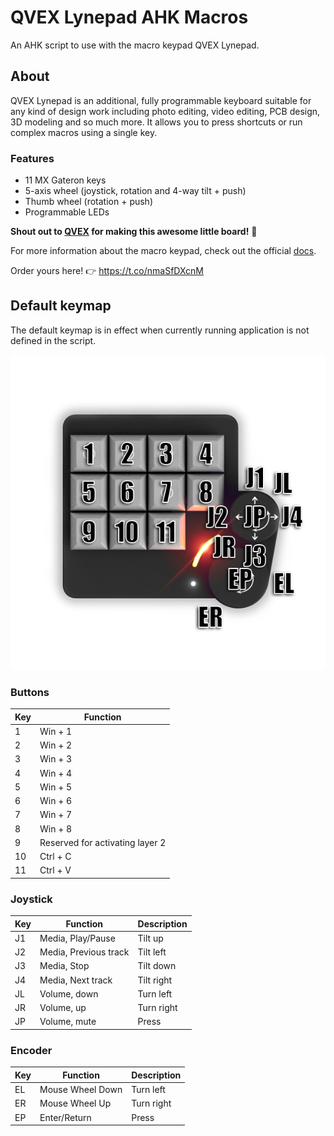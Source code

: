 # QVEX Lynepad AHK Macros
An AHK script to use with the macro keypad QVEX Lynepad. 

## About

QVEX Lynepad is an additional, fully programmable keyboard suitable for any kind of design work including photo editing, video editing, PCB design, 3D modeling and so much more. It allows you to press shortcuts or run complex macros using a single key.

### Features

- 11 MX Gateron keys
- 5-axis wheel (joystick, rotation and 4-way tilt + push)
- Thumb wheel (rotation + push)
- Programmable LEDs



**Shout out to [QVEX](https://twitter.com/qvex_tech) for making this awesome little board!** :clap:

For more information about the macro keypad, check out the official [docs](https://qvex.eu/lynepad/docs/).

Order yours here! :point_right: https://t.co/nmaSfDXcnM


## Default keymap

The default keymap is in effect when currently running application is not defined in the script.

![JOYSTICK](/img/lynepad-keylegend.png)

### Buttons
| Key | Function                        |
| --- | ------------------------------- |
| 1   | Win + 1                         |
| 2   | Win + 2                         |
| 3   | Win + 3                         |
| 4   | Win + 4                         |
| 5   | Win + 5                         |
| 6   | Win + 6                         |
| 7   | Win + 7                         |
| 8   | Win + 8                         |
| 9   | Reserved for activating layer 2 |
| 10  | Ctrl + C                        |
| 11  | Ctrl + V                        |
### Joystick
| Key | Function              | Description |
| --- | --------------------- | ----------- |
| J1  | Media, Play/Pause     | Tilt up     |
| J2  | Media, Previous track | Tilt left   |
| J3  | Media, Stop           | Tilt down   |
| J4  | Media, Next track     | Tilt right  |
| JL  | Volume, down          | Turn left   |
| JR  | Volume, up            | Turn right  |
| JP  | Volume, mute          | Press       |

### Encoder
| Key | Function         | Description |
| --- | ---------------- | ----------- |
| EL  | Mouse Wheel Down | Turn left   |
| ER  | Mouse Wheel Up   | Turn right  |
| EP  | Enter/Return     | Press       |
